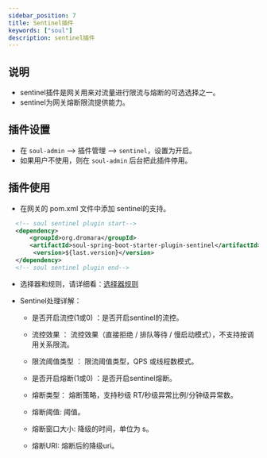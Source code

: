 ```yaml
---
sidebar_position: 7
title: Sentinel插件
keywords: ["soul"]
description: sentinel插件
---
```


## 说明

* sentinel插件是网关用来对流量进行限流与熔断的可选选择之一。
* sentinel为网关熔断限流提供能力。

## 插件设置

* 在 `soul-admin` -->  插件管理 --> `sentinel`，设置为开启。
* 如果用户不使用，则在 `soul-admin` 后台把此插件停用。


## 插件使用

* 在网关的 pom.xml 文件中添加 sentinel的支持。

```xml
  <!-- soul sentinel plugin start-->
  <dependency>
      <groupId>org.dromara</groupId>
      <artifactId>soul-spring-boot-starter-plugin-sentinel</artifactId>
       <version>${last.version}</version>
  </dependency>
  <!-- soul sentinel plugin end-->
``` 

* 选择器和规则，请详细看：[选择器规则](../admin/selector-and-rule)

* Sentinel处理详解：

  * 是否开启流控(1或0) ：是否开启sentinel的流控。
    
  * 流控效果 ： 流控效果（直接拒绝 / 排队等待 / 慢启动模式），不支持按调用关系限流。
    
  * 限流阈值类型 ： 限流阈值类型，QPS 或线程数模式。
    
  * 是否开启熔断(1或0) ：是否开启sentinel熔断。
    
  * 熔断类型： 熔断策略，支持秒级 RT/秒级异常比例/分钟级异常数。
    
  * 熔断阈值: 阈值。
    
  * 熔断窗口大小: 降级的时间，单位为 s。
    
  * 熔断URI: 熔断后的降级uri。

